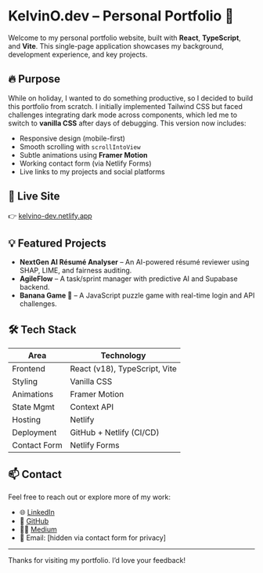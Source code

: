 # KelvinO.dev – Personal Portfolio 💼

Welcome to my personal portfolio website, built with **React**, **TypeScript**, and **Vite**. This single-page application showcases my background, development experience, and key projects.

## 🔥 Purpose

While on holiday, I wanted to do something productive,  so I decided to build this portfolio from scratch. I initially implemented Tailwind CSS but faced challenges integrating dark mode across components, which led me to switch to **vanilla CSS** after days of debugging. This version now includes:

- Responsive design (mobile-first)
- Smooth scrolling with `scrollIntoView`
- Subtle animations using **Framer Motion**
- Working contact form (via Netlify Forms)
- Live links to my projects and social platforms

## 🚀 Live Site

👉 [kelvino-dev.netlify.app](https://kelvino-dev.netlify.app)

## 💡 Featured Projects

- **NextGen AI Résumé Analyser** – An AI-powered résumé reviewer using SHAP, LIME, and fairness auditing.
- **AgileFlow** – A task/sprint manager with predictive AI and Supabase backend.
- **Banana Game 🍌** – A JavaScript puzzle game with real-time login and API challenges.

## 🛠️ Tech Stack

| Area           | Technology                      |
|----------------|----------------------------------|
| Frontend       | React (v18), TypeScript, Vite    |
| Styling        | Vanilla CSS                     |
| Animations     | Framer Motion                   |
| State Mgmt     | Context API                     |
| Hosting        | Netlify                         |
| Deployment     | GitHub + Netlify (CI/CD)        |
| Contact Form   | Netlify Forms                   |

## 📫 Contact

Feel free to reach out or explore more of my work:

- 🌐 [LinkedIn](https://www.linkedin.com/in/kelvinosupo/)
- 🐙 [GitHub](https://github.com/1Kelv)
- ✍🏾 [Medium](https://medium.com/@kelvinosupo)
- 📧 Email: [hidden via contact form for privacy]

---

Thanks for visiting my portfolio. I’d love your feedback!

